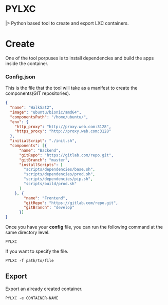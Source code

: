 # PYLXC

|> Python based tool to create and export LXC containers.

# Create
One of the tool porpuses is to install dependencies and build the apps inside the container.


### Config.json
This is the file that the tool will take as a manifest to create the components(GIT repositories).

```json
{
  "name": "WalkSat2",
  "image": "ubuntu/bionic/amd64",
  "componentsPath": "/home/ubuntu/",
  "env": {
    "http_proxy": "http://proxy.web.com:3128",
    "https_proxy": "http://proxy.web.com:3128"
  },
  "initialScript": "./init.sh",
  "components": [{
      "name": "Backend",
      "gitRepo": "https://gitlab.com/repo.git",
      "gitBranch": "master",
      "installScripts": [
        "scripts/dependencies/base.sh",
        "scripts/dependencies/prod.sh",
        "scripts/dependencies/pip.sh",
        "scripts/build/prod.sh"
      ]
    }, {
        "name": "Frontend",
        "gitRepo": "https://gitlab.com/repo.git",
        "gitBranch": "develop"
      }]
}

```
Once you have your **config** file, you can run the following command at the same directory level.
```
PYLXC
```

If you want to specify the file.
```
PYLXC -f path/to/file
```

## Export
Export an already created container.
```
PYLXC -e CONTAINER-NAME
```

